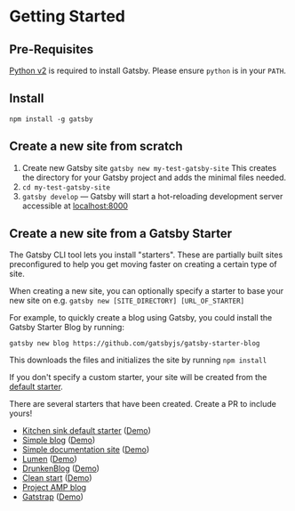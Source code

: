 # Getting Started

## Pre-Requisites

[Python v2](https://www.python.org/) is required to install Gatsby. Please ensure `python` is in your `PATH`.

## Install

`npm install -g gatsby`

## Create a new site from scratch

1. Create new Gatsby site `gatsby new my-test-gatsby-site` This creates the
   directory for your Gatsby project and adds the minimal files
   needed.
2. `cd my-test-gatsby-site`
3. `gatsby develop` — Gatsby will start a hot-reloading development
   server accessible at [localhost:8000](http://localhost:8000)

## Create a new site from a Gatsby Starter

The Gatsby CLI tool lets you install "starters". These are
partially built sites preconfigured to help you get moving faster on
creating a certain type of site.

When creating a new site, you can optionally specify a starter to
base your new site on e.g. `gatsby new [SITE_DIRECTORY] [URL_OF_STARTER]`

For example, to quickly create a blog using Gatsby, you could install
the Gatsby Starter Blog by running:

`gatsby new blog https://github.com/gatsbyjs/gatsby-starter-blog`

This downloads the files and initializes the site by running `npm install`

If you don't specify a custom starter, your site will be created
from the [default
starter](https://github.com/gatsbyjs/gatsby-starter-default).

There are several starters that have been created. Create a PR to
include yours!

- [Kitchen sink default starter](https://github.com/gatsbyjs/gatsby-starter-default) ([Demo](http://gatsbyjs.github.io/gatsby-starter-default/))
- [Simple blog](https://github.com/gatsbyjs/gatsby-starter-blog) ([Demo](http://gatsbyjs.github.io/gatsby-starter-blog/))
- [Simple documentation site](https://github.com/gatsbyjs/gatsby-starter-documentation) ([Demo](http://gatsbyjs.github.io/gatsby-starter-documentation/))
- [Lumen](https://github.com/wpioneer/gatsby-starter-lumen) ([Demo](http://wpioneer.github.io/gatsby-starter-lumen/))
- [DrunkenBlog](https://github.com/konsumer/gatsby-starter-drunkenblog) ([Demo](http://konsumer.js.org/gatsby-starter-drunkenblog/))
- [Clean start](https://github.com/brianstone/gatsby-starter-clean) ([Demo](http://gatsby-starter-clean.netlify.com/))
- [Project AMP blog](https://github.com/chiedo/gatsby-amp-starter-blog)
- [Gatstrap](https://github.com/jaxx2104/gatsby-starter-bootstrap) ([Demo](https://jaxx2104.github.io/gatsby-starter-bootstrap/))
